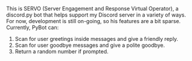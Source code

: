 This is SERVO (Server Engagement and Response Virtual Operator), a discord.py bot that helps support my Discord server in a variety of ways. For now, development is still on-going, so his features are a bit sparse. Currently, PyBot can:

1. Scan for user greetings inside messages and give a friendly reply.
2. Scan for user goodbye messages and give a polite goodbye.
3. Return a random number if prompted.
   
